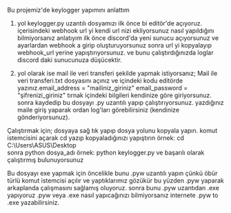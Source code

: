 Bu projemiz'de keylogger yapımını anlattım 

1. yol keylogger.py uzantılı dosyamızı ilk önce bi editör'de açıyoruz.
içerisindeki webhook url yi kendi url nizi ekliyorsunuz 
nasıl yapıldığını bilmiyorsanız anlatıyım ilk önce discord'da yeni sunucu açıyorsunuz ve ayarlardan webhook a girip oluşturuyorsunuz sonra url yi kopyalayıp webhook_url yerine yapıştırıyorsunuz.
ve bunu çalıştırdığınızda loglar discord daki sunucunuza düşücektir.

2. yol olarak ise mail ile veri transferi  şekilde yapmak istiyorsanız; Mail ile veri transferi.txt dosyasını açınız ve içindeki kodu editörde yazınız.email_address = "mailiniz_giriniz"
email_password = "şifrenizi_giriniz" tırnak içindeki bilgileri kendinize göre giriyorsunuz. sonra kaydedip bu dosyayı .py uzantılı yapıp çalıştırıyorsunuz.
yazdığınız maile giriş yaparak ordan log'ları görebilirsiniz (kendinize gönderiyorsunuz).

Çalıştırmak için;
dosyaya sağ tık yapıp dosya yolunu kopyala yapın.
komut istemcisini açarak cd yazıp kopyaladığınızı yapıştırın örnek: cd C:\Users\ASUS\Desktop\
sonra python dosya_adı örnek: python keylogger.py
ve başarılı olarak çalıştırmış bulunuyorsunuz

Bu dosyayı exe yapmak için öncelikle bunu .pyw uzantılı yapın çünkü öbür türlü komut istemcisi açılır ve yaptıklarımız gözükür bu yüzden .pyw yaparak arkaplanda çalışmasını sağlamış oluyoruz.
sonra bunu .pyw uzantıdan .exe yapıyoruz 
.pyw veya .exe nasıl yapıcağınızı bilmiyorsanız internete .pyw to .exe yazabilirsiniz.
